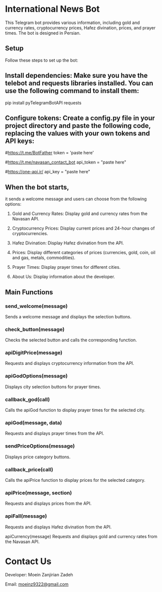 # International News Bot
This Telegram bot provides various information, including gold and currency rates, cryptocurrency prices, Hafez divination, prices, and prayer times. The bot is designed in Persian.

## Setup
Follow these steps to set up the bot:

## Install dependencies: Make sure you have the telebot and requests libraries installed. You can use the following command to install them:

pip install pyTelegramBotAPI requests

## Configure tokens: Create a config.py file in your project directory and paste the following code, replacing the values with your own tokens and API keys:

#https://t.me/BotFather
token = 'paste here'

#https://t.me/navasan_contact_bot
api_token = "paste here"

#https://one-api.ir/
api_key = "paste here"

## When the bot starts,

it sends a welcome message and users can choose from the following options:

1. Gold and Currency Rates: Display gold and currency rates from the Navasan API.

2. Cryptocurrency Prices: Display current prices and 24-hour changes of cryptocurrencies.

3. Hafez Divination: Display Hafez divination from the API.

4. Prices: Display different categories of prices (currencies, gold, coin, oil and gas, metals, commodities).

5. Prayer Times: Display prayer times for different cities.

6. About Us: Display information about the developer.

## Main Functions

### send_welcome(message)

Sends a welcome message and displays the selection buttons.

### check_button(message)

Checks the selected button and calls the corresponding function.

### apiDigitPrice(message)

Requests and displays cryptocurrency information from the API.

### apiGodOptions(message)

Displays city selection buttons for prayer times.

### callback_god(call)

Calls the apiGod function to display prayer times for the selected city.

### apiGod(message, data)

Requests and displays prayer times from the API.

### sendPriceOptions(message)

Displays price category buttons.

### callback_price(call)

Calls the apiPrice function to display prices for the selected category.

### apiPrice(message, section)

Requests and displays prices from the API.

### apiFall(message)

Requests and displays Hafez divination from the API.

apiCurrency(message)
Requests and displays gold and currency rates from the Navasan API.

# Contact Us

Developer: Moein Zanjirian Zadeh

Email: moeinz9322@gmail.com
